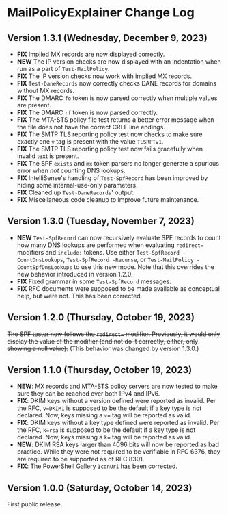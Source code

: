 # MailPolicyExplainer Change Log

## Version 1.3.1 (Wednesday, December 9, 2023)
- **FIX** Implied MX records are now displayed correctly.
- **NEW** The IP version checks are now displayed with an indentation when run as a part of `Test-MailPolicy`.
- **FIX** The IP version checks now work with implied MX records.
- **FIX** `Test-DaneRecords` now correctly checks DANE records for domains without MX records.
- **FIX** The DMARC `fo` token is now parsed correctly when multiple values are present.
- **FIX** The DMARC `rf` token is now parsed correctly.
- **FIX** The MTA-STS policy file test returns a better error message when the file does not have the correct CRLF line endings.
- **FIX** The SMTP TLS reporting policy test now checks to make sure exactly one `v` tag is present with the value `TLSRPTv1`.
- **FIX** The SMTP TLS reporting policy test now fails gracefully when invalid text is present.
- **FIX** The SPF `exists` and `mx` token parsers no longer generate a spurious error when *not* counting DNS lookups.
- **FIX** IntelliSense's handling of `Test-SpfRecord` has been improved by hiding some internal-use-only parameters.
- **FIX** Cleaned up `Test-DaneRecords`' output.
- **FIX** Miscellaneous code cleanup to improve future maintenance.

## Version 1.3.0 (Tuesday, November 7, 2023)
- **NEW** `Test-SpfRecord` can now recursively evaluate SPF records to count how many DNS lookups are performed when evaluating `redirect=` modifiers and `include:` tokens.  Use either `Test-SpfRecord -CountDnsLookups`, `Test-SpfRecord -Recurse`, or `Test-MailPolicy -CountSpfDnsLookups` to use this new mode.  Note that this overrides the new behavior introduced in version 1.2.0.
- **FIX** Fixed grammar in some `Test-SpfRecord` messages.
- **FIX** RFC documents were supposed to be made available as conceptual help, but were not.  This has been corrected.

## Version 1.2.0 (Thursday, October 19, 2023)
~~The SPF tester now follows the `redirect=` modifier.  Previously, it would only display the value of the modifier (and not do it correctly, either, only showing a null value).~~ (This behavior was changed by version 1.3.0.)

## Version 1.1.0 (Thursday, October 19, 2023)
- **NEW**: MX records and MTA-STS policy servers are now tested to make sure they can be reached over both IPv4 and IPv6.
- **FIX**: DKIM keys without a version defined were reported as invalid.  Per the RFC, `v=DKIM1` is supposed to be the default if a key type is not declared.  Now, keys missing a `v=` tag will be reported as valid.
- **FIX**: DKIM keys without a key type defined were reported as invalid.  Per the RFC, `k=rsa` is supposed to be the default if a key type is not declared.  Now, keys missing a `k=` tag will be reported as valid.
- **NEW**: DKIM RSA keys larger than 4096 bits will now be reported as bad practice. While they were not required to be verifiable in RFC 6376, they are required to be supported as of RFC 8301.
- **FIX**: The PowerShell Gallery `IconUri` has been corrected.

## Version 1.0.0 (Saturday, October 14, 2023)
First public release.
